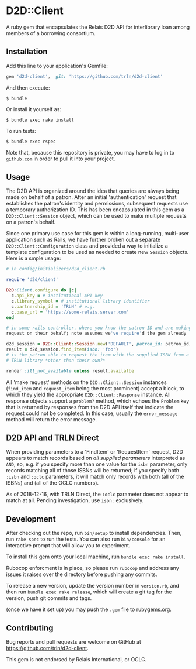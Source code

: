 # D2D::Client

A ruby gem that encapsulates the Relais D2D API for interlibrary loan among
members of a borrowing consortium.

## Installation

Add this line to your application's Gemfile:

```ruby
gem 'd2d-client',  git: 'https://github.com/trln/d2d-client'
```

And then execute:

    $ bundle

Or install it yourself as:

    $ bundle exec rake install

To run tests:

    $ bundle exec rspec

Note that, because this repository is private, you may have to log in to
`github.com` in order to pull it into your project.

## Usage

The D2D API is organized around the idea that queries are always being made on
behalf of a patron.  After an initial 'authentication' request that establishes
the patron's identity and permissions, subsequent requests use a temporary
authorization ID.  This has been encapsulated in this gem as a
`D2D::Client::Session` object, which can be used to make multiple requests on a
patron's behalf.

Since one primary use case for this gem is within a long-running, multi-user
application such as Rails, we have further broken out a separate
`D2D::Client::Configuration` class and provided a way to initialize a template
configuration to be used as needed to create new `Session` objects.  Here is a smple usage:

```ruby
# in config/initializers/d2d_client.rb

require 'd2d/client'

D2D:Client.configure do |c|
  c.api_key = # institutional API key
  c.library_symbol = # institutional library identifier
  c.partnership_id = 'TRLN' # e.g.
  c.base_url = 'https://some-relais.server.com'
end

# in some rails controller, where you know the patron ID and are making a
request on their behalf; note assumes we've require'd the gem already

d2d_session = D2D::Client::Session.new('DEFAULT', patron_id: patron_id)
result = d2d_session.find_item(isbn: 'foo')
# is the patron able to request the item with the supplied ISBN from a 
# TRLN library *other than their own?* 

render :ill_not_available unless result.availalbe
```
All 'make request' methods on the `D2D::Client::Session` instances (`find_item` and `request_item` being the most prominent) accept a block, to which they yield the appropriate `D2D::Client::Response` instance.  All response objects support a `problem?` method, which echoes the `Problem` key that is returned by responses from the D2D API itself that indicate the request could not be
completed.  In this case, usually the `error_message` method will return the
error message. 

## D2D API and TRLN Direct

When providing parameters to a 'FindItem' or 'RequestItem' request, D2D appears
to match records based on *all supplied parameters* interpreted as `AND`, so,
e.g. if you specify more than one value for the `isbn` parameter, only records
matching all of those ISBNs will be returned; if you specify both `:isbn` and
`:oclc` parameters, it will match only records with both (all of the ISBNs) and
(all of the OCLC numbers). 

As of 2018-12-16, with TRLN Direct, the `:oclc` parameter does not appear to
match at all.  Pending investigation, use `isbn:` exclusively.

## Development

After checking out the repo, run `bin/setup` to install dependencies. Then, run `rake spec` to run the tests. You can also run `bin/console` for an interactive prompt that will allow you to experiment.

To install this gem onto your local machine, run `bundle exec rake install`. 

Rubocop enforcment is in place, so please run `rubocop` and address any issues
it raises over the directory before pushing any commits.

To release a new version, update the version number in `version.rb`, and then run `bundle exec rake release`, which will create a git tag for the version, push git commits and tags.

(once we have it set up) 
you may push the `.gem` file to [rubygems.org](https://rubygems.org).

## Contributing

Bug reports and pull requests are welcome on GitHub at https://github.com/trln/d2d-client.

This gem is not endorsed by Relais International, or OCLC.
